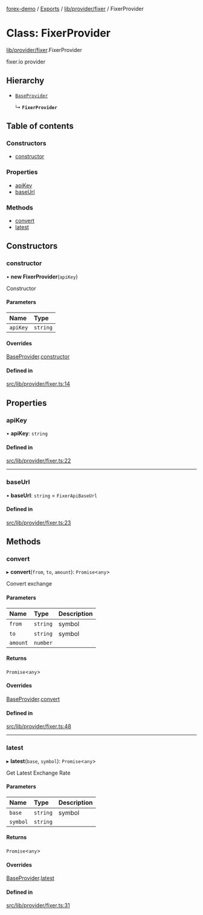[forex-demo](../README.md) / [Exports](../modules.md) / [lib/provider/fixer](../modules/lib_provider_fixer.md) / FixerProvider

# Class: FixerProvider

[lib/provider/fixer](../modules/lib_provider_fixer.md).FixerProvider

fixer.io provider

## Hierarchy

- [`BaseProvider`](lib_provider_base.BaseProvider.md)

  ↳ **`FixerProvider`**

## Table of contents

### Constructors

- [constructor](lib_provider_fixer.FixerProvider.md#constructor)

### Properties

- [apiKey](lib_provider_fixer.FixerProvider.md#apikey)
- [baseUrl](lib_provider_fixer.FixerProvider.md#baseurl)

### Methods

- [convert](lib_provider_fixer.FixerProvider.md#convert)
- [latest](lib_provider_fixer.FixerProvider.md#latest)

## Constructors

### constructor

• **new FixerProvider**(`apiKey`)

Constructor

#### Parameters

| Name     | Type     |
| :------- | :------- |
| `apiKey` | `string` |

#### Overrides

[BaseProvider](lib_provider_base.BaseProvider.md).[constructor](lib_provider_base.BaseProvider.md#constructor)

#### Defined in

[src/lib/provider/fixer.ts:14](https://github.com/suphero/forex-demo/blob/2d16766/src/lib/provider/fixer.ts#L14)

## Properties

### apiKey

• **apiKey**: `string`

#### Defined in

[src/lib/provider/fixer.ts:22](https://github.com/suphero/forex-demo/blob/2d16766/src/lib/provider/fixer.ts#L22)

---

### baseUrl

• **baseUrl**: `string` = `FixerApiBaseUrl`

#### Defined in

[src/lib/provider/fixer.ts:23](https://github.com/suphero/forex-demo/blob/2d16766/src/lib/provider/fixer.ts#L23)

## Methods

### convert

▸ **convert**(`from`, `to`, `amount`): `Promise`<`any`\>

Convert exchange

#### Parameters

| Name     | Type     | Description |
| :------- | :------- | :---------- |
| `from`   | `string` | symbol      |
| `to`     | `string` | symbol      |
| `amount` | `number` |             |

#### Returns

`Promise`<`any`\>

#### Overrides

[BaseProvider](lib_provider_base.BaseProvider.md).[convert](lib_provider_base.BaseProvider.md#convert)

#### Defined in

[src/lib/provider/fixer.ts:48](https://github.com/suphero/forex-demo/blob/2d16766/src/lib/provider/fixer.ts#L48)

---

### latest

▸ **latest**(`base`, `symbol`): `Promise`<`any`\>

Get Latest Exchange Rate

#### Parameters

| Name     | Type     | Description |
| :------- | :------- | :---------- |
| `base`   | `string` | symbol      |
| `symbol` | `string` |             |

#### Returns

`Promise`<`any`\>

#### Overrides

[BaseProvider](lib_provider_base.BaseProvider.md).[latest](lib_provider_base.BaseProvider.md#latest)

#### Defined in

[src/lib/provider/fixer.ts:31](https://github.com/suphero/forex-demo/blob/2d16766/src/lib/provider/fixer.ts#L31)
